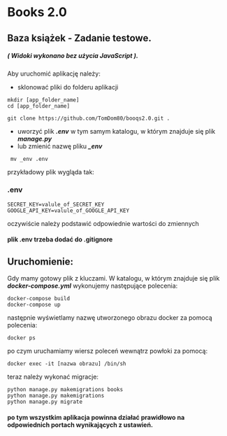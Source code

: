 # Books 2.0

## Baza książek - Zadanie testowe. 
##### ( Widoki wykonano bez użycia ***JavaScript*** ).

Aby uruchomić aplikację należy:
* sklonować pliki do folderu aplikacji
```
mkdir [app_folder_name]
cd [app_folder_name]

git clone https://github.com/TomDom80/booqs2.0.git .
```

* uworzyć plik ***.env*** w tym samym katalogu, w którym znajduje się plik ***manage.py***
* lub zmienić nazwę  pliku ***_env***

```
 mv _env .env
```

przykładowy plik wygląda tak:

### .env
```
SECRET_KEY=valule_of_SECRET_KEY 
GOOGLE_API_KEY=valule_of_GOOGLE_API_KEY
```

oczywiście należy podstawić odpowiednie wartości do zmiennych

#### plik .env trzeba dodać do .gitignore

## Uruchomienie:

Gdy mamy gotowy plik z kluczami. W katalogu, w którym znajduje się plik ***docker-compose.yml*** 
wykonujemy następujące polecenia:

```
docker-compose build
docker-compose up
```

następnie wyświetlamy nazwę utworzonego obrazu docker za pomocą polecenia:

```
docker ps 
```

po czym uruchamiamy wiersz poleceń wewnątrz powłoki za pomocą:

```
docker exec -it [nazwa obrazu] /bin/sh
```
teraz należy wykonać migracje:

```
python manage.py makemigrations books
python manage.py makemigrations 
python manage.py migrate

```

#### po tym wszystkim aplikacja powinna działać prawidłowo na odpowiednich portach wynikających z ustawień.

